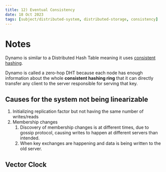 ```yaml
---
title: 12) Eventual Consistency
date: 18 Oct 2023
tags: [subject/distributed-system, distributed-storage, consistency]
---
```


# Notes

Dynamo is similar to a Distributed Hash Table meaning it uses [consistent hashing](https://www.youtube.com/watch?v=zaRkONvyGr8&pp=ygUSY29uc2lzdGVudCBoYXNoaW5n).

Dynamo is called a zero-hop DHT because each node has enough information about the whole **consistent hashing ring** that it can directly transfer any client to the server responsible for serving that key.

## Causes for the system not being linearizable

1. Initializing replication factor but not having the same number of writes/reads
2. Membership changes
    1. Discovery of membership changes is at different times, due to gossip protocol, causing writes to happen at different servers than intended.
    2. When key exchanges are happening and data is being written to the old server.

## Vector Clock
